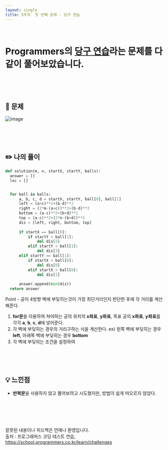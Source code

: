 ```yaml
---
layout: single
title: 5주차  첫 번째 문제 - 당구 연습
---
```






<br>

# Programmers의 [당구 연습](https://school.programmers.co.kr/learn/courses/30/lessons/169198)라는 문제를 다 같이 풀어보았습니다.

<br><br><br>

## 📖 문제
![image](https://user-images.githubusercontent.com/97678547/234786509-14ff2d28-439f-4eb1-9983-cb47b3f25dc1.png)

<br><br><br>
 
## ✏️ 나의 풀이

  ```python
def solution(m, n, startX, startY, balls):
    answer = []
    loc = []


    for ball in balls:
        a, b, c, d = startX, startY, ball[0], ball[1]
        left = (a+c)**2+(b-d)**2
        right = (2*m-(a+c))**2+(b-d)**2
        bottom = (a-c)**2+(b+d)**2
        top = (a-c)**2+(2*n-(b+d))**2
        dis = [left, right, bottom, top]
        
        if startX == ball[0]:
            if startY > ball[1]:
                del dis[2]
            elif startY < ball[1]:
                del dis[3]
        elif startY == ball[1]:
            if startX > ball[0]:
                del dis[0]
            elif startX < ball[0]:
                del dis[1]
        
        answer.append(min(dis))
    return answer
  ```
  Point - 공이 4방향 벽에 부딪히는것이 가장 최단거리인지 판단한 후에 각 거리를 계산해준다.
  1. **for문**을 이용하여 쳐야하는 공의 위치의 **x좌표**, **y좌표**, 목표 공의 **x좌표**, **y좌표**를 각각 **a**, **b**, **c**, **d**에 넣어준다. 
  2. 각 벽에 부딪히는 경우의 거리구하는 식을 계산한다.
      ex) 왼쪽 벽에 부딪히는 경우 **left**, 아래쪽 벽에 부딪히는 경우 **bottom**
  3. 각 벽에 부딪히는 조건을 설정하여 


  <br><br><br>
  
## 💡 느낀점
  - **반복문**을 사용하지 않고 풀어보려고 시도했지만, 방법이 쉽게 떠오르지 않았다.

<br><br><br><br>

잘못된 내용이나 피드백은 언제나 환영입니다. <br>
출처 : 프로그래머스 코딩 테스트 연습, https://school.programmers.co.kr/learn/challenges
